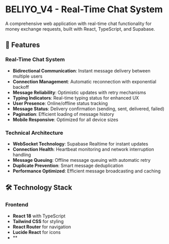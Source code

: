 # BELIYO_V4 - Real-Time Chat System

A comprehensive web application with real-time chat functionality for money exchange requests, built with React, TypeScript, and Supabase.

## 🚀 Features

### Real-Time Chat System
- **Bidirectional Communication**: Instant message delivery between multiple users
- **Connection Management**: Automatic reconnection with exponential backoff
- **Message Reliability**: Optimistic updates with retry mechanisms
- **Typing Indicators**: Real-time typing status for enhanced UX
- **User Presence**: Online/offline status tracking
- **Message Status**: Delivery confirmation (sending, sent, delivered, failed)
- **Pagination**: Efficient loading of message history
- **Mobile Responsive**: Optimized for all device sizes

### Technical Architecture
- **WebSocket Technology**: Supabase Realtime for instant updates
- **Connection Health**: Heartbeat monitoring and network interruption handling
- **Message Queuing**: Offline message queuing with automatic retry
- **Duplicate Prevention**: Smart message deduplication
- **Performance Optimized**: Efficient message broadcasting and caching

## 🛠 Technology Stack

### Frontend
- **React 18** with TypeScript
- **Tailwind CSS** for styling
- **React Router** for navigation
- **Lucide React** for icons
- **
